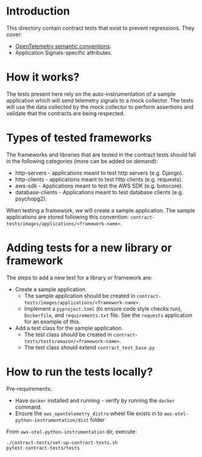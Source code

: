 # Introduction

This directory contain contract tests that exist to prevent regressions. They cover:
* [OpenTelemetry semantic conventions](https://github.com/open-telemetry/semantic-conventions/).
* Application Signals-specific attributes.

# How it works?

The tests present here rely on the auto-instrumentation of a sample application which will send telemetry signals to a mock collector. The tests will use the data collected by the mock collector to perform assertions and validate that the contracts are being respected.

# Types of tested frameworks

The frameworks and libraries that are tested in the contract tests should fall in the following categories (more can be added on demand):
* http-servers - applications meant to test http servers (e.g. Django).
* http-clients - applications meant to test http clients (e.g. requests).
* aws-sdk - Applications meant to test the AWS SDK (e.g. botocore).
* database-clients - Applications meant to test database clients (e.g. psychopg2).

When testing a framework, we will create a sample application. The sample applications are stored following this convention: `contract-tests/images/applications/<framework-name>`.

# Adding tests for a new library or framework

The steps to add a new test for a library or framework are:
* Create a sample application.
    * The sample application should be created in `contract-tests/images/applications/<framework-name>`.
    * Implement a `pyproject.toml` (to ensure code style checks run), `Dockerfile`, and `requirements.txt` file. See the `requests` application for an example of this.
* Add a test class for the sample application.
    * The test class should be created in `contract-tests/tests/amazon/<framework-name>`.
    * The test class should extend `contract_test_base.py`

# How to run the tests locally?

Pre-requirements:
* Have `docker` installed and running - verify by running the `docker` command.
* Ensure the `aws_opentelemetry_distro` wheel file exists in to `aws-otel-python-instrumentation/dist` folder

From `aws-otel-python-instrumentation` dir, execute:

```
./contract-tests/set-up-contract-tests.sh
pytest contract-tests/tests
```